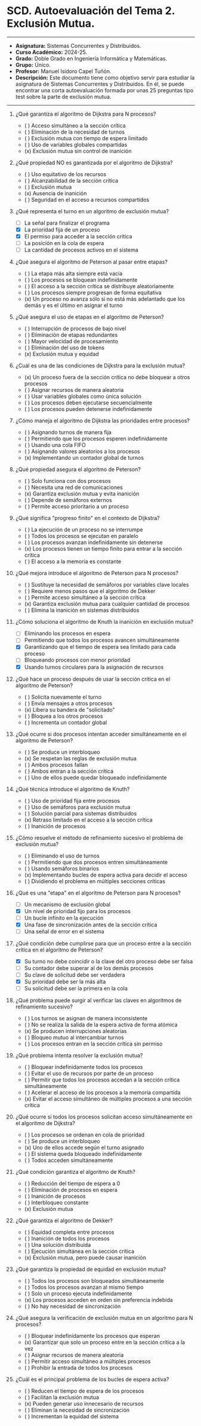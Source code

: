 <br>

# SCD. Autoevaluación del Tema 2. Exclusión Mutua.

***

- **Asignatura:** Sistemas Concurrentes y Distribuidos.
- **Curso Académico:** 2024-25.
- **Grado:** Doble Grado en Ingeniería Informática y Matemáticas.
- **Grupo:** Único.
- **Profesor:** Manuel Isidoro Capel Tuñón.
- **Descripción:** Este documento tiene como objetivo servir para estudiar la asignatura de Sistemas Concurrentes y Distribuidos. En él, se puede encontrar una corta autoevaluación formada por unas 25 preguntas tipo test sobre la parte de exclusión mutua.
***
 
1. ¿Qué garantiza el algoritmo de Dijkstra para N procesos?
    - ( ) Acceso simultáneo a la sección crítica
    - ( ) Eliminación de la necesidad de turnos
    - ( ) Exclusión mutua con tiempo de espera limitado
    - ( ) Uso de variables globales compartidas
    - (x) Exclusión mutua sin control de inanición

2. ¿Qué propiedad NO es garantizada por el algoritmo de Dijkstra?
    - ( ) Uso equitativo de los recursos
    - ( ) Alcanzabilidad de la sección crítica
    - ( ) Exclusión mutua
    - (x) Ausencia de inanición
    - ( ) Seguridad en el acceso a recursos compartidos

3. ¿Qué representa el turno en un algoritmo de exclusión mutua?
    - [ ] La señal para finalizar el programa
    - [x] La prioridad fija de un proceso
    - [x] El permiso para acceder a la sección crítica
    - [ ] La posición en la cola de espera
    - [ ] La cantidad de procesos activos en el sistema

4. ¿Qué asegura el algoritmo de Peterson al pasar entre etapas?
    - ( ) La etapa más alta siempre está vacía
    - ( ) Los procesos se bloquean indefinidamente
    - ( ) El acceso a la sección crítica se distribuye aleatoriamente
    - ( ) Los procesos siempre progresan de forma equitativa
    - (x) Un proceso no avanza sólo si no está más adelantado que los demás y es el último en asignar el turno

5. ¿Qué asegura el uso de etapas en el algoritmo de Peterson?
    - ( ) Interrupción de procesos de bajo nivel
    - ( ) Eliminación de etapas redundantes
    - ( ) Mayor velocidad de procesamiento
    - ( ) Eliminación del uso de tokens
    - (x) Exclusión mutua y equidad

6. ¿Cuál es una de las condiciones de Dijkstra para la exclusión mutua?
    - (x) Un proceso fuera de la sección crítica no debe bloquear a otros procesos
    - ( ) Asignar recursos de manera aleatoria
    - ( ) Usar variables globales como única solución
    - ( ) Los procesos deben ejecutarse secuencialmente
    - ( ) Los procesos pueden detenerse indefinidamente

7. ¿Cómo maneja el algoritmo de Dijkstra las prioridades entre procesos?
    - ( ) Asignando turnos de manera fija
    - ( ) Permitiendo que los procesos esperen indefinidamente
    - ( ) Usando una cola FIFO
    - ( ) Asignando valores aleatorios a los procesos
    - (x) Implementando un contador global de turnos

8. ¿Qué propiedad asegura el algoritmo de Peterson?
    - ( ) Solo funciona con dos procesos
    - ( ) Necesita una red de comunicaciones
    - (x) Garantiza exclusión mutua y evita inanición
    - ( ) Depende de semáforos externos
    - ( ) Permite acceso prioritario a un proceso

9. ¿Qué significa "progreso finito" en el contexto de Dijkstra? 
    - ( ) La ejecución de un proceso no se interrumpe
    - ( ) Todos los procesos se ejecutan en paralelo
    - ( ) Los procesos avanzan indefinidamente sin detenerse
    - (x) Los procesos tienen un tiempo finito para entrar a la sección crítica
    - ( ) El acceso a la memoria es constante

10. ¿Qué mejora introduce el algoritmo de Peterson para N procesos?
    - ( ) Sustituye la necesidad de semáforos por variables clave locales
    - ( ) Requiere menos pasos que el algoritmo de Dekker
    - ( ) Permite acceso simultáneo a la sección crítica
    - (x) Garantiza exclusión mutua para cualquier cantidad de procesos
    - ( ) Elimina la inanición en sistemas distribuidos

11. ¿Cómo soluciona el algoritmo de Knuth la inanición en exclusión mutua?
    - [ ] Eliminando los procesos en espera
    - [ ] Permitiendo que todos los procesos avancen simultáneamente
    - [x] Garantizando que el tiempo de espera sea limitado para cada proceso
    - [ ] Bloqueando procesos con menor prioridad
    - [x] Usando turnos circulares para la asignación de recursos

12. ¿Qué hace un proceso después de usar la sección crítica en el algoritmo de Peterson?
    - ( ) Solicita nuevamente el turno
    - ( ) Envía mensajes a otros procesos
    - (x) Libera su bandera de "solicitado"
    - ( ) Bloquea a los otros procesos
    - ( ) Incrementa un contador global

13. ¿Qué ocurre si dos procesos intentan acceder simultáneamente en el algoritmo de Peterson?
    - ( ) Se produce un interbloqueo
    - (x) Se respetan las reglas de exclusión mutua
    - ( ) Ambos procesos fallan
    - ( ) Ambos entran a la sección crítica
    - ( ) Uno de ellos puede quedar bloqueado indefinidamente

14. ¿Qué técnica introduce el algoritmo de Knuth?
    - ( ) Uso de prioridad fija entre procesos
    - ( ) Uso de semáforos para exclusión mutua
    - ( ) Solución parcial para sistemas distribuidos
    - (x) Retraso limitado en el acceso a la sección crítica
    - ( ) Inanición de procesos

15. ¿Cómo resuelve el método de refinamiento sucesivo el problema de exclusión mutua?
    - ( ) Eliminando el uso de turnos
    - ( ) Permitiendo que dos procesos entren simultáneamente
    - ( ) Usando semáforos binarios
    - (x) Implementando bucles de espera activa para decidir el acceso
    - ( ) Dividiendo el problema en múltiples secciones críticas

16. ¿Qué es una "etapa" en el algoritmo de Peterson para N procesos?
    - [ ] Un mecanismo de exclusión global
    - [x] Un nivel de prioridad fijo para los procesos
    - [ ] Un bucle infinito en la ejecución
    - [x] Una fase de sincronización antes de la sección crítica
    - [ ] Una señal de error en el sistema

17. ¿Qué condición debe cumplirse para que un proceso entre a la sección crítica en el algoritmo de Peterson?
    - [x] Su turno no debe coincidir o la clave del otro proceso debe ser falsa
    - [ ] Su contador debe superar al de los demás procesos
    - [ ] Su clave de solicitud debe ser verdadera
    - [x] Su prioridad debe ser la más alta
    - [ ] Su solicitud debe ser la primera en la cola

18. ¿Qué problema puede surgir al verificar las claves en algoritmos de refinamiento sucesivo?
    - ( ) Los turnos se asignan de manera inconsistente
    - ( ) No se realiza la salida de la espera activa de forma atómica
    - (x) Se producen interrupciones aleatorias
    - ( ) Bloqueo mutuo al intercambiar turnos
    - ( ) Los procesos entran en la sección crítica sin permiso

19. ¿Qué problema intenta resolver la exclusión mutua?
    - ( ) Bloquear indefinidamente todos los procesos
    - ( ) Evitar el uso de recursos por parte de un proceso
    - ( ) Permitir que todos los procesos accedan a la sección crítica simultáneamente
    - ( ) Acelerar el acceso de los procesos a la memoria compartida
    - (x) Evitar el acceso simultáneo de múltiples procesos a una sección crítica

20. ¿Qué ocurre si todos los procesos solicitan acceso simultáneamente en el algoritmo de Dijkstra?
    - ( ) Los procesos se ordenan en cola de prioridad
    - ( ) Se produce un interbloqueo
    - (x) Uno de ellos accede según el turno asignado
    - ( ) El sistema queda bloqueado indefinidamente
    - ( ) Todos acceden simultáneamente

21. ¿Qué condición garantiza el algoritmo de Knuth?
    - ( ) Reducción del tiempo de espera a 0
    - ( ) Eliminación de procesos en espera
    - ( ) Inanición de procesos
    - ( ) Interbloqueo constante
    - (x) Exclusión mutua

22. ¿Qué garantiza el algoritmo de Dekker?
    - ( ) Equidad completa entre procesos
    - ( ) Inanición de todos los procesos
    - ( ) Una solución distribuida
    - ( ) Ejecución simultánea en la sección crítica
    - (x) Exclusión mutua, pero puede causar inanición

23. ¿Qué garantiza la propiedad de equidad en exclusión mutua?
    - ( ) Todos los procesos son bloqueados simultáneamente
    - ( ) Todos los procesos avanzan al mismo tiempo
    - ( ) Solo un proceso ejecuta indefinidamente
    - (x) Los procesos acceden en orden sin preferencia indebida
    - ( ) No hay necesidad de sincronización

24. ¿Qué asegura la verificación de exclusión mutua en un algoritmo para N procesos?
    - ( ) Bloquear indefinidamente los procesos que esperan
    - (x) Garantizar que solo un proceso entre en la sección crítica a la vez
    - ( ) Asignar recursos de manera aleatoria
    - ( ) Permitir acceso simultáneo a múltiples procesos
    - ( ) Prohibir la entrada de todos los procesos

25. ¿Cuál es el principal problema de los bucles de espera activa?
    - ( ) Reducen el tiempo de espera de los procesos
    - ( ) Facilitan la exclusión mutua
    - (x) Pueden generar uso innecesario de recursos
    - ( ) Eliminan la necesidad de sincronización
    - ( ) Incrementan la equidad del sistema

